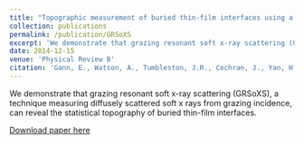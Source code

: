 ```yaml
---
title: "Topographic measurement of buried thin-film interfaces using a grazing resonant soft x-ray scattering technique"
collection: publications
permalink: /publication/GRSoXS
excerpt: 'We demonstrate that grazing resonant soft x-ray scattering (GRSoXS), a technique measuring diffusely scattered soft x rays from grazing incidence, can reveal the statistical topography of buried thin-film interfaces.'
date: 2014-12-15
venue: 'Physical Review B'
citation: 'Gann, E., Watson, A., Tumbleston, J.R., Cochran, J., Yan, H., Wang, C., Seok, J., Chabinyc, M., Ade, H. (2014). "Topographic measurement of buried thin-film interfaces using a grazing resonant soft x-ray scattering technique." Phys. Rev. B 90(24), p. 245421.'
---
```

We demonstrate that grazing resonant soft x-ray scattering (GRSoXS), a technique measuring diffusely scattered soft x rays from grazing incidence, can reveal the statistical topography of buried thin-film interfaces.

[Download paper here](https://journals.aps.org/prb/abstract/10.1103/PhysRevB.90.245421)
